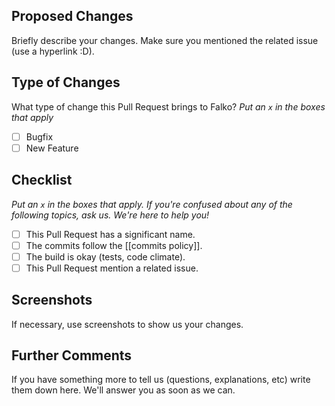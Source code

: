 ## Proposed Changes

Briefly describe your changes. Make sure you mentioned the related issue (use a hyperlink :D).

## Type of Changes

What type of change this Pull Request brings to Falko?
_Put an `x` in the boxes that apply_

- [ ] Bugfix
- [ ] New Feature

## Checklist

_Put an `x` in the boxes that apply. If you're confused about any of the following topics, ask us. We're here to help you!_

- [ ] This Pull Request has a significant name.
- [ ] The commits follow the [[commits policy]].
- [ ] The build is okay (tests, code climate).
- [ ] This Pull Request mention a related issue.

## Screenshots
If necessary, use screenshots to show us your changes.

## Further Comments
If you have something more to tell us (questions, explanations, etc) write them down here. We'll answer you as soon as we can.